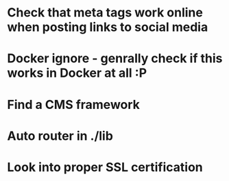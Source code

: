# Check that meta tags work online when posting links to social media
# Docker ignore - genrally check if this works in Docker at all :P
# Find a CMS framework
# Auto router in ./lib
# Look into proper SSL certification